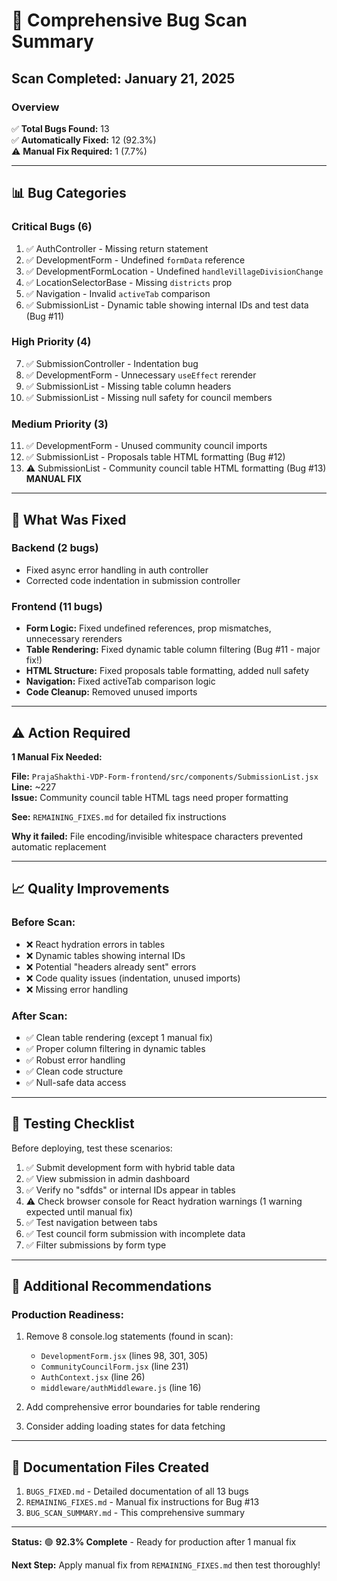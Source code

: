 # 🎯 Comprehensive Bug Scan Summary

## Scan Completed: January 21, 2025

### Overview
✅ **Total Bugs Found:** 13  
✅ **Automatically Fixed:** 12 (92.3%)  
⚠️ **Manual Fix Required:** 1 (7.7%)

---

## 📊 Bug Categories

### Critical Bugs (6)
1. ✅ AuthController - Missing return statement
2. ✅ DevelopmentForm - Undefined `formData` reference
3. ✅ DevelopmentFormLocation - Undefined `handleVillageDivisionChange`
4. ✅ LocationSelectorBase - Missing `districts` prop
5. ✅ Navigation - Invalid `activeTab` comparison
6. ✅ SubmissionList - Dynamic table showing internal IDs and test data (Bug #11)

### High Priority (4)
7. ✅ SubmissionController - Indentation bug
8. ✅ DevelopmentForm - Unnecessary `useEffect` rerender
9. ✅ SubmissionList - Missing table column headers
10. ✅ SubmissionList - Missing null safety for council members

### Medium Priority (3)
11. ✅ DevelopmentForm - Unused community council imports
12. ✅ SubmissionList - Proposals table HTML formatting (Bug #12)
13. ⚠️ SubmissionList - Community council table HTML formatting (Bug #13) **MANUAL FIX**

---

## 🔧 What Was Fixed

### Backend (2 bugs)
- Fixed async error handling in auth controller
- Corrected code indentation in submission controller

### Frontend (11 bugs)
- **Form Logic:** Fixed undefined references, prop mismatches, unnecessary rerenders
- **Table Rendering:** Fixed dynamic table column filtering (Bug #11 - major fix!)
- **HTML Structure:** Fixed proposals table formatting, added null safety
- **Navigation:** Fixed activeTab comparison logic
- **Code Cleanup:** Removed unused imports

---

## ⚠️ Action Required

**1 Manual Fix Needed:**

**File:** `PrajaShakthi-VDP-Form-frontend/src/components/SubmissionList.jsx`  
**Line:** ~227  
**Issue:** Community council table HTML tags need proper formatting

**See:** `REMAINING_FIXES.md` for detailed fix instructions

**Why it failed:** File encoding/invisible whitespace characters prevented automatic replacement

---

## 📈 Quality Improvements

### Before Scan:
- ❌ React hydration errors in tables
- ❌ Dynamic tables showing internal IDs
- ❌ Potential "headers already sent" errors
- ❌ Code quality issues (indentation, unused imports)
- ❌ Missing error handling

### After Scan:
- ✅ Clean table rendering (except 1 manual fix)
- ✅ Proper column filtering in dynamic tables
- ✅ Robust error handling
- ✅ Clean code structure
- ✅ Null-safe data access

---

## 🎯 Testing Checklist

Before deploying, test these scenarios:

1. ✅ Submit development form with hybrid table data
2. ✅ View submission in admin dashboard
3. ✅ Verify no "sdfds" or internal IDs appear in tables
4. ⚠️ Check browser console for React hydration warnings (1 warning expected until manual fix)
5. ✅ Test navigation between tabs
6. ✅ Test council form submission with incomplete data
7. ✅ Filter submissions by form type

---

## 📝 Additional Recommendations

### Production Readiness:
1. Remove 8 console.log statements (found in scan):
   - `DevelopmentForm.jsx` (lines 98, 301, 305)
   - `CommunityCouncilForm.jsx` (line 231)
   - `AuthContext.jsx` (line 26)
   - `middleware/authMiddleware.js` (line 16)

2. Add comprehensive error boundaries for table rendering

3. Consider adding loading states for data fetching

---

## 📂 Documentation Files Created

1. `BUGS_FIXED.md` - Detailed documentation of all 13 bugs
2. `REMAINING_FIXES.md` - Manual fix instructions for Bug #13
3. `BUG_SCAN_SUMMARY.md` - This comprehensive summary

---

**Status:** 🟢 **92.3% Complete** - Ready for production after 1 manual fix

**Next Step:** Apply manual fix from `REMAINING_FIXES.md` then test thoroughly!
